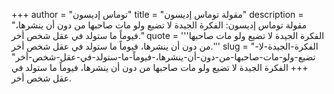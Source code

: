 +++
author = "توماس إديسون"
title = "مقولة توماس إديسون"
description = "مقولة توماس إديسون: الفكرة الجيدة لا تضيع ولو مات صاحبها من دون أن ينشرها، فيوماً ما ستولد في عقل شخص أخر."
quote = '''الفكرة الجيدة لا تضيع ولو مات صاحبها من دون أن ينشرها، فيوماً ما ستولد في عقل شخص أخر.'''
slug = "الفكرة-الجيدة-لا-تضيع-ولو-مات-صاحبها-من-دون-أن-ينشرها،-فيوماً-ما-ستولد-في-عقل-شخص-أخر"
+++
الفكرة الجيدة لا تضيع ولو مات صاحبها من دون أن ينشرها، فيوماً ما ستولد في عقل شخص أخر.
